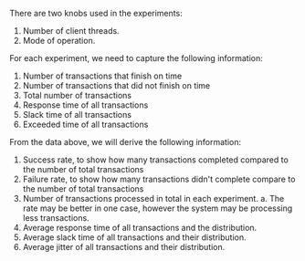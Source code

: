 There are two knobs used in the experiments:

  1) Number of client threads. 
  2) Mode of operation.

For each experiment, we need to capture the following information:
  1) Number of transactions that finish on time
  2) Number of transactions that did not finish on time
  3) Total number of transactions
  4) Response time of all transactions
  5) Slack time of all transactions
  6) Exceeded time of all transactions

From the data above, we will derive the following information:
  1) Success rate, to show how many transactions completed compared to the number of total transactions
  2) Failure rate, to show how many transactions didn't complete compare to the number of total transactions
  3) Number of transactions processed in total in each experiment. 
    a. The rate may be better in one case, however the system may be processing less transactions.
  4) Average response time of all transactions and the distribution.
  5) Average slack time of all transactions and their distribution.
  6) Average jitter of all transactions and their distribution.
